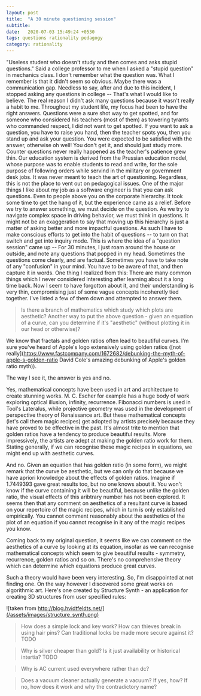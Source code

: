 ```yaml
---
layout: post
title:  "A 30 minute questioning session"
subtitle: 
date:   2020-07-03 15:49:24 +0530
tags: questions rationality pedagogy
category: rationality
---
```


"Useless student who doesn't study and then comes and asks stupid questions."
Said a college professor to me when I asked a "stupid question" in mechanics class. I don't remember what the question was. What I remember is that it didn't seem so obvious. Maybe there was a communication gap. Needless to say, after and due to this incident, I stopped asking any questions in college -- That's what I would like to believe. 
The real reason I didn't ask many questions because it wasn't really a habit to me. Throughout my student life, my focus had been to have the right answers. Questions were a sure shot way to get spotted, and for someone who considered his teachers (most of them) as towering tyrants who commanded respect, I did not want to get spotted. If you want to ask a question, you have to raise you hand, then the teacher spots you, then you stand up and ask your question. You were expected to be satisfied with the answer, otherwise oh well! You don't get it, and should just study more. Counter questions never really happened as the teacher's patience grew thin. 
Our education system is derived from the Prussian education model, whose purpose was to enable students to read and write, for the sole purpose of following orders while servind in the military or government desk jobs. It was never meant to teach the art of questioning. Regardless, this is not the place to vent out on pedagogical issues. 
One of the major things I like about my job as a software engineer is that you can ask questions. Even to people above you on the corporate hierarchy. It took some time to get the hang of it, but the experience came as a relief. Before we try to answer something, we must decide on the question. As we try to navigate complex space in driving behavior, we must think in questions. It might not be an exaggeration to say that moving up this hierarchy is just a matter of asking better and more impactful questions. As such I have to make conscious efforts to get into the habit of questions -- to turn on that switch and get into inquiry mode. This is where the idea of a "question session" came up -- For 30 minutes, I just roam around the house or outside, and note any questions that popped in my head. Sometimes the questions come clearly, and are factual. Sometimes you have to take note of any "confusion" in your mind. You have to be aware of that, and then capture it in words.
One thing I realized from this: There are many common things which I never considered interesting after learning about it a long time back. Now I seem to have forgotton about it, and their understanding is very thin, compromising just of some vague concepts incoheretly tied together. I've listed a few of them down and attempted to answer them.


> Is there a branch of mathematics which study which plots are aesthetic? 
Another way to put the above question - given an equation of a curve, can you determine if it's "aesthetic" (without plotting it in our head or otherwise)?

We know that fractals and golden ratios often lead to beautiful curves. I'm sure you've heard of Apple's logo extensively using golden ratios ([not really](https://www.fastcompany.com/1672682/debunking-the-myth-of-apple-s-golden-ratio David Cole's amazing debunking of Apple's golden ratio myth)).  

The way I see it, the answer is yes and no. 

Yes, mathematical concepts have been used in art and architecture to create stunning works. M. C. Escher for example has a huge body of work exploring optical illusion, infinity, recurrence. Fibonacci numbers is used in Tool's Lateralus, while projective geometry was used in the development of perspective theory of Renaissance art. But these mathematical concepts (let's call them magic recipes) get adopted by artists precisely because they have proved to be effective in the past. It's almost trite to mention that golden ratios have a tendency to produce beautiful results. More impressively, the artists are adept at making the golden ratio work for them. Stating generally, if we can recognise these magic recipes in equations, we might end up with aesthetic curves.

And no. Given an equation that has golden ratio (in some form), we might remark that the curve be aesthetic, but we can only do that because we have apriori knowledge about the effects of golden ratios. Imagine if 1.7449393 gave great results too, but no one knows about it. You won't know if the curve containing it will be beautiful, because unlike the golden ratio, the visual effects of this aribtrary number has not been explored. It seems then that any comment on aesthetics of a resultant curve is based on your repertoire of the magic recipes, which in turn is only established empirically. You cannot comment reasonably about the aesthetics of the plot of an equation if you cannot recognise in it any of the magic recipes you know.

Coming back to my original question, it seems like we can comment on the aesthetics of a curve by looking at its equation, insofar as we can recognise mathematical concepts which seem to give beautiful results - symmetry, recurrence, golden ratios and so on. There's no comprehensive theory which can determine which equations produce great curves.

Such a theory would have been very interesting. So, I'm disappointed at not finding one. On the way however I discovered some great works on algorithmic art. Here's one created by Structure Synth - an application for creating 3D structures from user specified rules:

![taken from http://blog.hvidtfeldts.net/](/assets/images/structure_synth.png)





> How does a simple lock and key work? How can thieves break in using hair pins? Can traditional locks be made more secure against it?
TODO


> Why is silver cheaper than gold? Is it just availability or historical intertia?
TODO



> Why is AC current used everywhere rather than dc?

> Does a vacuum cleaner actually generate a vacuum? If yes, how? If no, how does it work and why the contradictory name?


